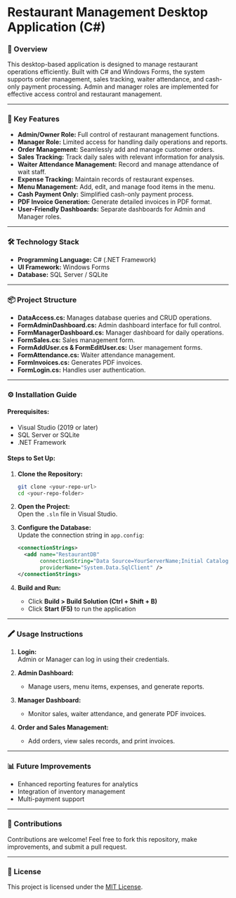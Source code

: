 # **Restaurant Management Desktop Application (C#)**

### **📜 Overview**  
This desktop-based application is designed to manage restaurant operations efficiently. Built with C# and Windows Forms, the system supports order management, sales tracking, waiter attendance, and cash-only payment processing. Admin and manager roles are implemented for effective access control and restaurant management.

---

### **🚀 Key Features**  
- **Admin/Owner Role:** Full control of restaurant management functions.  
- **Manager Role:** Limited access for handling daily operations and reports.  
- **Order Management:** Seamlessly add and manage customer orders.  
- **Sales Tracking:** Track daily sales with relevant information for analysis.  
- **Waiter Attendance Management:** Record and manage attendance of wait staff.  
- **Expense Tracking:** Maintain records of restaurant expenses.  
- **Menu Management:** Add, edit, and manage food items in the menu.  
- **Cash Payment Only:** Simplified cash-only payment process.  
- **PDF Invoice Generation:** Generate detailed invoices in PDF format.  
- **User-Friendly Dashboards:** Separate dashboards for Admin and Manager roles.

---

### **🛠️ Technology Stack**  
- **Programming Language:** C# (.NET Framework)  
- **UI Framework:** Windows Forms  
- **Database:** SQL Server / SQLite

---

### **📦 Project Structure**  
- **DataAccess.cs:** Manages database queries and CRUD operations.  
- **FormAdminDashboard.cs:** Admin dashboard interface for full control.  
- **FormManagerDashboard.cs:** Manager dashboard for daily operations.  
- **FormSales.cs:** Sales management form.  
- **FormAddUser.cs & FormEditUser.cs:** User management forms.  
- **FormAttendance.cs:** Waiter attendance management.  
- **FormInvoices.cs:** Generates PDF invoices.  
- **FormLogin.cs:** Handles user authentication.

---

### **⚙️ Installation Guide**  

#### **Prerequisites:**  
- Visual Studio (2019 or later)  
- SQL Server or SQLite  
- .NET Framework

#### **Steps to Set Up:**  
1. **Clone the Repository:**  
   ```bash
   git clone <your-repo-url>
   cd <your-repo-folder>
   ```  

2. **Open the Project:**  
   Open the `.sln` file in Visual Studio.  

3. **Configure the Database:**  
   Update the connection string in `app.config`:  

   ```xml
   <connectionStrings>
     <add name="RestaurantDB" 
          connectionString="Data Source=YourServerName;Initial Catalog=RestaurantDB;Integrated Security=True;" 
          providerName="System.Data.SqlClient" />
   </connectionStrings>
   ```  

4. **Build and Run:**  
   - Click **Build > Build Solution (Ctrl + Shift + B)**  
   - Click **Start (F5)** to run the application  

---

### **🖍️ Usage Instructions**  
1. **Login:**  
   Admin or Manager can log in using their credentials.  

2. **Admin Dashboard:**  
   - Manage users, menu items, expenses, and generate reports.  

3. **Manager Dashboard:**  
   - Monitor sales, waiter attendance, and generate PDF invoices.  

4. **Order and Sales Management:**  
   - Add orders, view sales records, and print invoices.

---

### **📊 Future Improvements**  
- Enhanced reporting features for analytics  
- Integration of inventory management  
- Multi-payment support

---

### **🧱 Contributions**  
Contributions are welcome! Feel free to fork this repository, make improvements, and submit a pull request.  

---

### **📜 License**  
This project is licensed under the [MIT License](LICENSE).
